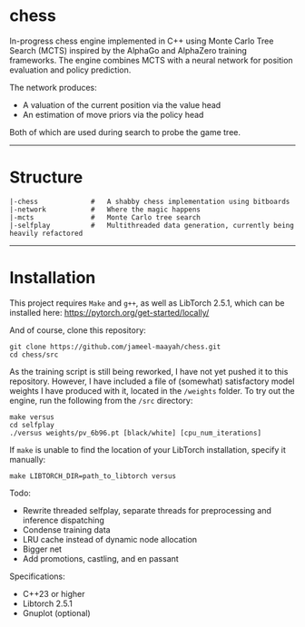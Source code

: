 # chess

In-progress chess engine implemented in C++ using Monte Carlo Tree Search (MCTS) inspired by the AlphaGo and AlphaZero training frameworks. The engine combines MCTS with a neural network for position evaluation and policy prediction.

The network produces:
- A valuation of the current position via the value head
- An estimation of move priors via the policy head
  
Both of which are used during search to probe the game tree.

***
# Structure
```\n.\n
|-chess				#	A shabby chess implementation using bitboards
|-network			#	Where the magic happens
|-mcts				#	Monte Carlo tree search
|-selfplay			#	Multithreaded data generation, currently being heavily refactored
```
***
# Installation

This project requires ```Make``` and ```g++```, as well as LibTorch 2.5.1, which can be installed here: https://pytorch.org/get-started/locally/

And of course, clone this repository:
```\n.\n
git clone https://github.com/jameel-maayah/chess.git
cd chess/src
```

As the training script is still being reworked, I have not yet pushed it to this repository. However, I have included a file of (somewhat) satisfactory model weights I have produced with it, located in the ```/weights``` folder. To try out the engine, run the following from the ```/src``` directory:

```\n.\n
make versus
cd selfplay
./versus weights/pv_6b96.pt [black/white] [cpu_num_iterations]
```

If ```make``` is unable to find the location of your LibTorch installation, specify it manually:

```\n.\n
make LIBTORCH_DIR=path_to_libtorch versus 
```
Todo:
- Rewrite threaded selfplay, separate threads for preprocessing and inference dispatching
- Condense training data
- LRU cache instead of dynamic node allocation
- Bigger net
- Add promotions, castling, and en passant

Specifications:
- C++23 or higher
- Libtorch 2.5.1
- Gnuplot (optional)
